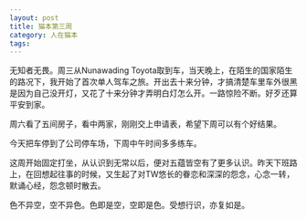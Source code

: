 ```yaml
---
layout: post
title: 猫本第三周
category: 人在猫本
tags: 
---
```


无知者无畏。周三从Nunawading Toyota取到车，当天晚上，在陌生的国家陌生的路况下，我开始了首次单人驾车之旅。开出去十来分钟，才搞清楚车里车外很黑是因为自己没开灯，又花了十来分钟才弄明白灯怎么开。一路惊险不断。好歹还算平安到家。

周六看了五间房子，看中两家，刚刚交上申请表，希望下周可以有个好结果。

今天把车停到了公司停车场，下周中午时间多多练车。

这周开始固定打坐，从认识到无常以后，便对五蕴皆空有了更多认识。昨天下班路上，在回想起往事的时候，又生起了对TW悠长的眷恋和深深的怨念，心念一转，默诵心经，怨念顿时散去。

色不异空，空不异色。色即是空，空即是色。受想行识，亦复如是。